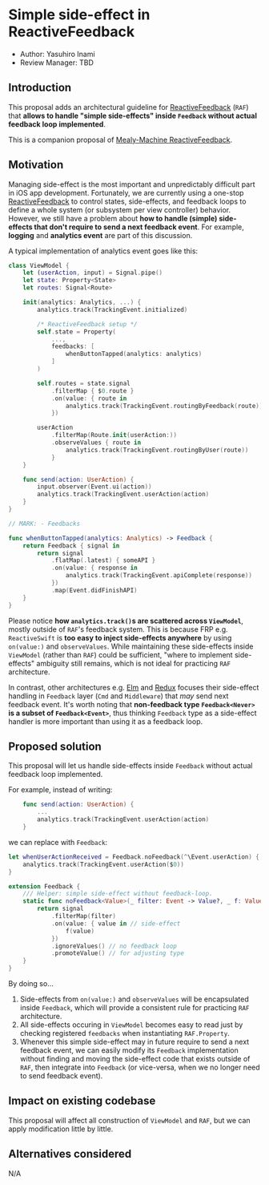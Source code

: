 # Simple side-effect in ReactiveFeedback

* Author: Yasuhiro Inami
* Review Manager: TBD

## Introduction

This proposal adds an architectural guideline for [ReactiveFeedback](https://github.com/Babylonpartners/ReactiveFeedback) (`RAF`) that **allows to handle "simple side-effects" inside `Feedback` without actual feedback loop implemented**.

This is a companion proposal of [Mealy-Machine ReactiveFeedback](https://github.com/Babylonpartners/ios-playbook/pull/98).

## Motivation

Managing side-effect is the most important and unpredictably difficult part in iOS app development.
Fortunately, we are currently using a one-stop [ReactiveFeedback](https://github.com/Babylonpartners/ReactiveFeedback) to control states, side-effects, and feedback loops to define a whole system (or subsystem per view controller) behavior.
However, we still have a problem about **how to handle (simple) side-effects that don't require to send a next feedback event**.
For example, **logging** and **analytics event** are part of this discussion.

A typical implementation of analytics event goes like this:

```swift
class ViewModel {
    let (userAction, input) = Signal.pipe()
    let state: Property<State>
    let routes: Signal<Route>

    init(analytics: Analytics, ...) {
        analytics.track(TrackingEvent.initialized)

        /* ReactiveFeedback setup */
        self.state = Property(
            ...,
            feedbacks: [
                whenButtonTapped(analytics: analytics)
            ]
        )

        self.routes = state.signal
            .filterMap { $0.route }
            .on(value: { route in
                analytics.track(TrackingEvent.routingByFeedback(route))
            })

        userAction
            .filterMap(Route.init(userAction:))
            .observeValues { route in
                analytics.track(TrackingEvent.routingByUser(route))
            }
    }

    func send(action: UserAction) {
        input.observer(Event.ui(action))
        analytics.track(TrackingEvent.userAction(action)
    }
}

// MARK: - Feedbacks

func whenButtonTapped(analytics: Analytics) -> Feedback {
    return Feedback { signal in
        return signal
            .flatMap(.latest) { someAPI }
            .on(value: { response in
                analytics.track(TrackingEvent.apiComplete(response))
            })
            .map(Event.didFinishAPI)
    }
}
```

Please notice **how `analytics.track()`s are scattered across `ViewModel`**, mostly outside of `RAF`'s feedback system.
This is because FRP e.g. `ReactiveSwift` is **too easy to inject side-effects anywhere** by using `on(value:)` and `observeValues`.
While maintaining these side-effects inside `ViewModel` (rather than `RAF`) could be sufficient, "where to implement side-effects" ambiguity still remains, which is not ideal for practicing `RAF` architecture.

In contrast, other architectures e.g. [Elm](https://elm-lang.org) and [Redux](https://redux.js.org) focuses their side-effect handling in `Feedback` layer (`Cmd` and `Middleware`) that _may_ send next feedback event.
It's worth noting that **non-feedback type `Feedback<Never>` is a subset of `Feedback<Event>`**, thus thinking `Feedback` type as a side-effect handler is more important than using it as a feedback loop.

## Proposed solution

This proposal will let us handle side-effects inside `Feedback` without actual feedback loop implemented.

For example, instead of writing:

```swift
    func send(action: UserAction) {
        ...
        analytics.track(TrackingEvent.userAction(action)
    }
```

we can replace with `Feedback`:

```swift
let whenUserActionReceived = Feedback.noFeedback(^\Event.userAction) {
    analytics.track(TrackingEvent.userAction($0))
}

extension Feedback {
    /// Helper: simple side-effect without feedback-loop.
    static func noFeedback<Value>(_ filter: Event -> Value?, _ f: Value -> Void) -> Signal<Event> {
        return signal
            .filterMap(filter)
            .on(value: { value in // side-effect
                f(value)
            })
            .ignoreValues() // no feedback loop
            .promoteValue() // for adjusting type
    }
}
```

By doing so...

1. Side-effects from `on(value:)` and `observeValues` will be encapsulated inside `Feedback`, which will provide a consistent rule for practicing `RAF` architecture.
2. All side-effects occuring in `ViewModel` becomes easy to read just by checking registered `feedbacks` when instantiating `RAF.Property`.
3. Whenever this simple side-effect may in future require to send a next feedback event, we can easily modify its `Feedback` implementation without finding and moving the side-effect code that exists outside of `RAF`, then integrate into `Feedback` (or vice-versa, when we no longer need to send feedback event).

## Impact on existing codebase

This proposal will affect all construction of `ViewModel` and `RAF`, but we can apply modification little by little.

## Alternatives considered

N/A
